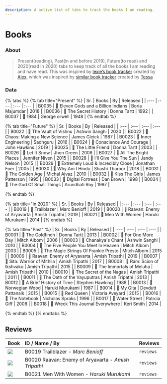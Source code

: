 ```yaml
---
description: A active list of tabs to track the books I am reading.
---
```


# Books

### About

> Present\(reading\), Past\(in and before 2019\), Future\(to read\) and 2020\(read in 2020\) tabs to keep track of all the books I am reading and have read. This was inspired by [lexie’s book tracker](https://books.alexwlchan.net/) created by [Alex](https://alexwlchan.net/), which was inspired by [similar book tracker](http://tessa-books.glitch.me/) created by [Tessa](https://twitter.com/tessthornton)

### Data

{% tabs %}
{% tab title="Present" %}
| Sr. | Books | By | Released |
| :--- | :--- | :--- | :--- |
| B0035 | 📖 Eleven Gods and a Billion Indians | Boria Majumdar | 2018 |
| B0036 | 📖 The Secret History | Donna Tartt | 1992 |
| B0037 | 📖 1984 | George orwell | 1948 |
{% endtab %}

{% tab title="Future" %}
| Sr. | Books | By | Released |
| :--- | :--- | :--- | :--- |
| B0022 | 📖 The Vault of Vishnu | Ashwin Sanghi | 2020 |
| B0022 | 📖 Chaos: Making a New Science | James Gleick | 1987 |
| B0023 | 📖 Inner Engineering | Sadhguru | 2016 |
| B0024 | 📖 Conscience And Courage | John Hawkins | 2019 |
| B0025 | 📖 The Little Friend | Donna Tartt | 2003 |
| B0026 | 📖 Let It Snow | Jhon Green | 2008 |
| B0027 | 📖 All The Bright Places | Jennifer Niven | 2015 |
| B0028 | 📖 I'll Give You The Sun | Jandy Nelson | 2015 |
| B0029 | 📖 Extremely Loud & Incredibly Close | Jonathan Foer | 2005 |
| B0030 | 📖 Why Am I Hindu | Shashi Tharoor | 2018 |
| B0031 | 📖 The Golden Age | Michal Ajvaz | 2010 |
| B0032 | 📖 Kiss The Girls | James Patterson | 1995 |
| B0033 | 📖 Digital Fortress | Dan Brown | 1998 |
| B0034 | 📖 The God Of Small Things | Arundhati Roy | 1997 |

{% endtab %}

{% tab title="in 2020" %}
| Sr. | Books | By | Released |
| :--- | :--- | :--- | :--- |
| B0019 | 📖 Trailblazer | Marc Benioff | 2019 |
| B0020 | 📖 Raavan: Enemy of Aryavarta | Amish Tripathi | 2019 |
| B0021 | 📖 Men With Women | Haruki Murukami | 2014 |
{% endtab %}

{% tab title="Past" %}
| Sr. | Books | By | Released |
| :--- | :--- | :--- | :--- |
| B0001 | 📖 The Goldfinch | Donna Tartt | 2013 |
| B0002 | 📖 For One More Day | Mitch Albom | 2006 |
| B0003 | 📖 Chanakya's Chant | Ashwin Sanghi | 2010 |
| B0004 | 📖 The Five People You Meet In Heaven | Mitch Albom | 2003 |
| B0005 | 📖 The Magic Strings Of Frankie Presto | Mitch Albom | 2015 |
| B0006 | 📖 Raavan: Enemy of Aryavarta | Amish Tripathi | 2019 |
| B0007 | 📖 Sita: Warrior of Mithila | Amish Tripathi | 2017 |
| B0008 | 📖 Ram: Scion of Ikshvaku | Amish Tripathi | 2015 |
| B0009 | 📖 The Immortals of Meluha | Amish Tripathi | 2010 |
| B0010 | 📖 The Secret of the Nagas | Amish Tripathi | 2011 |
| B0011 | 📖 The Oath of the Vayuputras | Amish Tripathi | 2013 |
| B0012 | 📖 A Brief History of Time | Stephen Hawking | 1988 |
| B0013 | 📖 Norwegian Wood | Haruki Murukami | 1987 |
| B0014 | 📖 My Gita | Devdutt Pattanaik | 2015 |
| B0015 | 📖 Red Queen | Victoria Aveyard | 2015 |
| B0016 | 📖 The Notebook | Nicholas Spraks | 1996 |
| B0017 | 📖 Water Street | Patrcia  Giff | 2008 |
| B0018 | 📖 Wreck This Journal Everywhere | Keri Smith | 2014 |

{% endtab %}
{% endtabs %}

## Reviews

| Book | ID / Name / By | Reviews |
| :--- | :--- | :--- |
| ![](https://images1.penguinrandomhouse.com/cover/9781984825193) | B0019   Trailblazer   - _Marc Benioff_ | `reviews` |
| ![](https://images-na.ssl-images-amazon.com/images/I/51hnUhkqpOL.jpg) | B0020   Raavan: Enemy   of Aryavarta    - _Amish Tripathi_ | `reviews` |
| ![](https://images-na.ssl-images-amazon.com/images/I/41gvt%2BSNErL._SX322_BO1,204,203,200_.jpg) | B0021   Men With    Women    - _Haruki Murukami_ | `reviews` |

